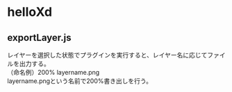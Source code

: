 # helloXd

## exportLayer.js
レイヤーを選択した状態でプラグインを実行すると、レイヤー名に応じてファイルを出力する。  
（命名例）200% layername.png  
layername.pngという名前で200%書き出しを行う。